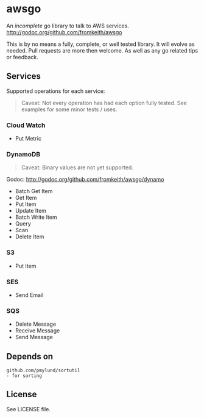 awsgo
=====

An _incomplete_ go library to talk to AWS services. http://godoc.org/github.com/fromkeith/awsgo

This is by no means a fully, complete, or well tested library. It will evolve as needed. Pull requests are more then welcome. As well as any go related tips or feedback.


## Services
Supported operations for each service:
> Caveat: Not every operation has had each option fully tested. See examples for some minor tests / uses.

### Cloud Watch
* Put Metric

### DynamoDB
> Caveat: Binary values are not yet supported.

Godoc: http://godoc.org/github.com/fromkeith/awsgo/dynamo

* Batch Get Item
* Get Item
* Put Item
* Update Item
* Batch Write Item
* Query
* Scan
* Delete Item

### S3
* Put Item

### SES
* Send Email

### SQS
* Delete Message
* Receive Message
* Send Message


## Depends on
    github.com/pmylund/sortutil
    - for sorting


## License
See LICENSE file.

